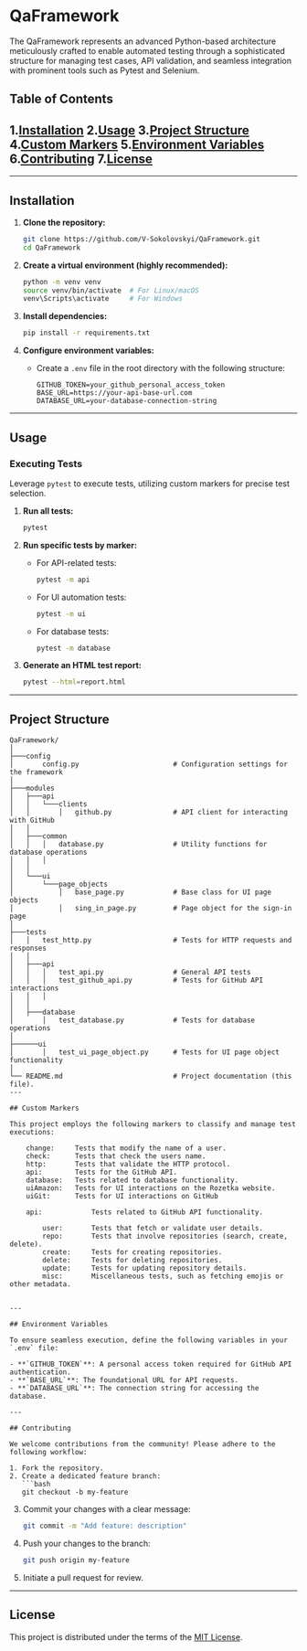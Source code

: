 # QaFramework

The QaFramework represents an advanced Python-based architecture meticulously crafted to enable automated testing through a sophisticated structure for managing test cases, API validation, and seamless integration with prominent tools such as Pytest and Selenium.

## Table of Contents
1.[Installation](#installation)
2.[Usage](#usage)
3.[Project Structure](#project-structure)
4.[Custom Markers](#custommarkers)
5.[Environment Variables](#environmentvariables)
6.[Contributing](#Contributing)
7.[License](#license)
---




---

## Installation

1. **Clone the repository:**
   ```bash
   git clone https://github.com/V-Sokolovskyi/QaFramework.git
   cd QaFramework
   ```

2. **Create a virtual environment (highly recommended):**
   ```bash
   python -m venv venv
   source venv/bin/activate  # For Linux/macOS
   venv\Scripts\activate     # For Windows
   ```

3. **Install dependencies:**
   ```bash
   pip install -r requirements.txt
   ```

4. **Configure environment variables:**
   - Create a `.env` file in the root directory with the following structure:
     ```
     GITHUB_TOKEN=your_github_personal_access_token
     BASE_URL=https://your-api-base-url.com
     DATABASE_URL=your-database-connection-string
     ```

---

## Usage

### Executing Tests

Leverage `pytest` to execute tests, utilizing custom markers for precise test selection.

1. **Run all tests:**
   ```bash
   pytest
   ```

2. **Run specific tests by marker:**
   - For API-related tests:
     ```bash
     pytest -m api
     ```
   - For UI automation tests:
     ```bash
     pytest -m ui
     ```
   - For database tests:
     ```bash
     pytest -m database
     ```

3. **Generate an HTML test report:**
   ```bash
   pytest --html=report.html
   ```

---

## Project Structure

```
QaFramework/
│               
├───config
│       config.py                       # Configuration settings for the framework
│       
├───modules
│   ├───api
│   │   └───clients
│   │       │   github.py               # API client for interacting with GitHub
│   │               
│   ├───common
│   │   │   database.py                 # Utility functions for database operations
│   │   │   
│   │           
│   └───ui
│       └───page_objects
│           │   base_page.py            # Base class for UI page objects
│           │   sing_in_page.py         # Page object for the sign-in page
│                   
├───tests
│   │   test_http.py                    # Tests for HTTP requests and responses
│   │   
│   ├───api
│   │   │   test_api.py                 # General API tests
│   │   │   test_github_api.py          # Tests for GitHub API interactions
│   │   │   
│   │           
│   ├───database
│       │   test_database.py            # Tests for database operations
│             
├──────ui
│       │   test_ui_page_object.py      # Tests for UI page object functionality
│ 
└── README.md                           # Project documentation (this file).         
---

## Custom Markers

This project employs the following markers to classify and manage test executions:

    change:     Tests that modify the name of a user.
    check:      Tests that check the users name.
    http:       Tests that validate the HTTP protocol.
    api:        Tests for the GitHub API.
    database:   Tests related to database functionality.
    uiAmazon:   Tests for UI interactions on the Rozetka website.
    uiGit:      Tests for UI interactions on GitHub 
    
    api:            Tests related to GitHub API functionality.
    
        user:       Tests that fetch or validate user details.
        repo:       Tests that involve repositories (search, create, delete).
        create:     Tests for creating repositories.
        delete:     Tests for deleting repositories.
        update:     Tests for updating repository details.
        misc:       Miscellaneous tests, such as fetching emojis or other metadata.
    

---

## Environment Variables

To ensure seamless execution, define the following variables in your `.env` file:

- **`GITHUB_TOKEN`**: A personal access token required for GitHub API authentication.
- **`BASE_URL`**: The foundational URL for API requests.
- **`DATABASE_URL`**: The connection string for accessing the database.

---

## Contributing

We welcome contributions from the community! Please adhere to the following workflow:

1. Fork the repository.
2. Create a dedicated feature branch:
   ```bash
   git checkout -b my-feature
   ```
3. Commit your changes with a clear message:
   ```bash
   git commit -m "Add feature: description"
   ```
4. Push your changes to the branch:
   ```bash
   git push origin my-feature
   ```
5. Initiate a pull request for review.

---

## License

This project is distributed under the terms of the [MIT License](LICENSE).

